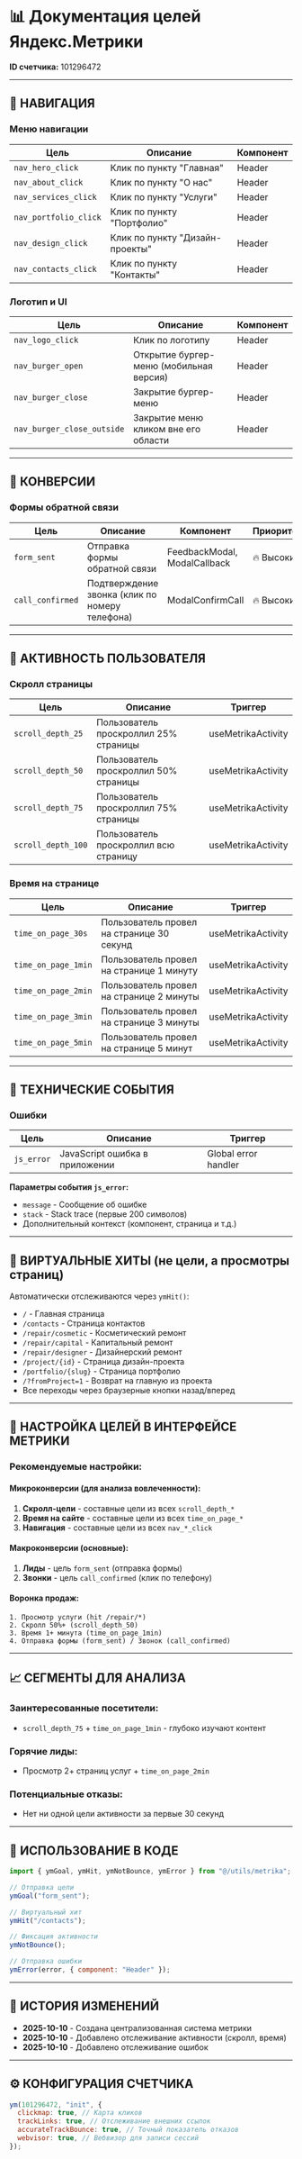 # 📊 Документация целей Яндекс.Метрики

**ID счетчика:** 101296472

---

## 🎯 НАВИГАЦИЯ

### Меню навигации

| Цель                  | Описание                        | Компонент |
| --------------------- | ------------------------------- | --------- |
| `nav_hero_click`      | Клик по пункту "Главная"        | Header    |
| `nav_about_click`     | Клик по пункту "О нас"          | Header    |
| `nav_services_click`  | Клик по пункту "Услуги"         | Header    |
| `nav_portfolio_click` | Клик по пункту "Портфолио"      | Header    |
| `nav_design_click`    | Клик по пункту "Дизайн-проекты" | Header    |
| `nav_contacts_click`  | Клик по пункту "Контакты"       | Header    |

### Логотип и UI

| Цель                       | Описание                                | Компонент |
| -------------------------- | --------------------------------------- | --------- |
| `nav_logo_click`           | Клик по логотипу                        | Header    |
| `nav_burger_open`          | Открытие бургер-меню (мобильная версия) | Header    |
| `nav_burger_close`         | Закрытие бургер-меню                    | Header    |
| `nav_burger_close_outside` | Закрытие меню кликом вне его области    | Header    |

---

## 💼 КОНВЕРСИИ

### Формы обратной связи

| Цель             | Описание                                       | Компонент                    | Приоритет  |
| ---------------- | ---------------------------------------------- | ---------------------------- | ---------- |
| `form_sent`      | Отправка формы обратной связи                  | FeedbackModal, ModalCallback | 🔥 Высокий |
| `call_confirmed` | Подтверждение звонка (клик по номеру телефона) | ModalConfirmCall             | 🔥 Высокий |

---

## 👤 АКТИВНОСТЬ ПОЛЬЗОВАТЕЛЯ

### Скролл страницы

| Цель               | Описание                              | Триггер            |
| ------------------ | ------------------------------------- | ------------------ |
| `scroll_depth_25`  | Пользователь проскроллил 25% страницы | useMetrikaActivity |
| `scroll_depth_50`  | Пользователь проскроллил 50% страницы | useMetrikaActivity |
| `scroll_depth_75`  | Пользователь проскроллил 75% страницы | useMetrikaActivity |
| `scroll_depth_100` | Пользователь проскроллил всю страницу | useMetrikaActivity |

### Время на странице

| Цель                | Описание                                  | Триггер            |
| ------------------- | ----------------------------------------- | ------------------ |
| `time_on_page_30s`  | Пользователь провел на странице 30 секунд | useMetrikaActivity |
| `time_on_page_1min` | Пользователь провел на странице 1 минуту  | useMetrikaActivity |
| `time_on_page_2min` | Пользователь провел на странице 2 минуты  | useMetrikaActivity |
| `time_on_page_3min` | Пользователь провел на странице 3 минуты  | useMetrikaActivity |
| `time_on_page_5min` | Пользователь провел на странице 5 минут   | useMetrikaActivity |

---

## 🐛 ТЕХНИЧЕСКИЕ СОБЫТИЯ

### Ошибки

| Цель       | Описание                       | Триггер              |
| ---------- | ------------------------------ | -------------------- |
| `js_error` | JavaScript ошибка в приложении | Global error handler |

**Параметры события `js_error`:**

- `message` - Сообщение об ошибке
- `stack` - Stack trace (первые 200 символов)
- Дополнительный контекст (компонент, страница и т.д.)

---

## 📄 ВИРТУАЛЬНЫЕ ХИТЫ (не цели, а просмотры страниц)

Автоматически отслеживаются через `ymHit()`:

- `/` - Главная страница
- `/contacts` - Страница контактов
- `/repair/cosmetic` - Косметический ремонт
- `/repair/capital` - Капитальный ремонт
- `/repair/designer` - Дизайнерский ремонт
- `/project/{id}` - Страница дизайн-проекта
- `/portfolio/{slug}` - Страница портфолио
- `/?fromProject=1` - Возврат на главную из проекта
- Все переходы через браузерные кнопки назад/вперед

---

## 🎯 НАСТРОЙКА ЦЕЛЕЙ В ИНТЕРФЕЙСЕ МЕТРИКИ

### Рекомендуемые настройки:

#### Микроконверсии (для анализа вовлеченности):

1. **Скролл-цели** - составные цели из всех `scroll_depth_*`
2. **Время на сайте** - составные цели из всех `time_on_page_*`
3. **Навигация** - составные цели из всех `nav_*_click`

#### Макроконверсии (основные):

1. **Лиды** - цель `form_sent` (отправка формы)
2. **Звонки** - цель `call_confirmed` (клик по телефону)

#### Воронка продаж:

```
1. Просмотр услуги (hit /repair/*)
2. Скролл 50%+ (scroll_depth_50)
3. Время 1+ минута (time_on_page_1min)
4. Отправка формы (form_sent) / Звонок (call_confirmed)
```

---

## 📈 СЕГМЕНТЫ ДЛЯ АНАЛИЗА

### Заинтересованные посетители:

- `scroll_depth_75` + `time_on_page_1min` - глубоко изучают контент

### Горячие лиды:

- Просмотр 2+ страниц услуг + `time_on_page_2min`

### Потенциальные отказы:

- Нет ни одной цели активности за первые 30 секунд

---

## 🔧 ИСПОЛЬЗОВАНИЕ В КОДЕ

```javascript
import { ymGoal, ymHit, ymNotBounce, ymError } from "@/utils/metrika";

// Отправка цели
ymGoal("form_sent");

// Виртуальный хит
ymHit("/contacts");

// Фиксация активности
ymNotBounce();

// Отправка ошибки
ymError(error, { component: "Header" });
```

---

## 📝 ИСТОРИЯ ИЗМЕНЕНИЙ

- **2025-10-10** - Создана централизованная система метрики
- **2025-10-10** - Добавлено отслеживание активности (скролл, время)
- **2025-10-10** - Добавлено отслеживание ошибок

---

## ⚙️ КОНФИГУРАЦИЯ СЧЕТЧИКА

```javascript
ym(101296472, "init", {
  clickmap: true, // Карта кликов
  trackLinks: true, // Отслеживание внешних ссылок
  accurateTrackBounce: true, // Точный показатель отказов
  webvisor: true, // Вебвизор для записи сессий
});
```
